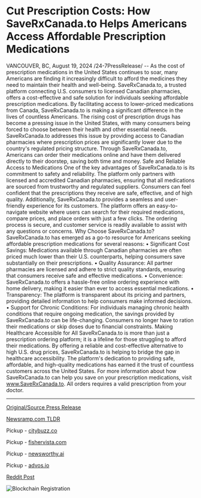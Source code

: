 # Cut Prescription Costs: How SaveRxCanada.to Helps Americans Access Affordable Prescription Medications

VANCOUVER, BC, August 19, 2024 /24-7PressRelease/ -- As the cost of prescription medications in the United States continues to soar, many Americans are finding it increasingly difficult to afford the medicines they need to maintain their health and well-being. SaveRxCanada.to, a trusted platform connecting U.S. consumers to licensed Canadian pharmacies, offers a cost-effective and safe solution for individuals seeking affordable prescription medications. By facilitating access to lower-priced medications from Canada, SaveRxCanada.to is making a significant difference in the lives of countless Americans.  The rising cost of prescription drugs has become a pressing issue in the United States, with many consumers being forced to choose between their health and other essential needs. SaveRxCanada.to addresses this issue by providing access to Canadian pharmacies where prescription prices are significantly lower due to the country's regulated pricing structure. Through SaveRxCanada.to, Americans can order their medications online and have them delivered directly to their doorstep, saving both time and money.  Safe and Reliable Access to Medications  One of the key advantages of SaveRxCanada.to is its commitment to safety and reliability. The platform only partners with licensed and accredited Canadian pharmacies, ensuring that all medications are sourced from trustworthy and regulated suppliers. Consumers can feel confident that the prescriptions they receive are safe, effective, and of high quality.  Additionally, SaveRxCanada.to provides a seamless and user-friendly experience for its customers. The platform offers an easy-to-navigate website where users can search for their required medications, compare prices, and place orders with just a few clicks. The ordering process is secure, and customer service is readily available to assist with any questions or concerns.  Why Choose SaveRxCanada.to?  SaveRxCanada.to has emerged as a go-to resource for Americans seeking affordable prescription medications for several reasons:  • Significant Cost Savings: Medications available through Canadian pharmacies are often priced much lower than their U.S. counterparts, helping consumers save substantially on their prescriptions.  • Quality Assurance: All partner pharmacies are licensed and adhere to strict quality standards, ensuring that consumers receive safe and effective medications.  • Convenience: SaveRxCanada.to offers a hassle-free online ordering experience with home delivery, making it easier than ever to access essential medications.  • Transparency: The platform is transparent about its pricing and partners, providing detailed information to help consumers make informed decisions.  • Support for Chronic Conditions: For individuals managing chronic health conditions that require ongoing medication, the savings provided by SaveRxCanada.to can be life-changing. Consumers no longer have to ration their medications or skip doses due to financial constraints.  Making Healthcare Accessible for All  SaveRxCanada.to is more than just a prescription ordering platform; it is a lifeline for those struggling to afford their medications. By offering a reliable and cost-effective alternative to high U.S. drug prices, SaveRxCanada.to is helping to bridge the gap in healthcare accessibility. The platform's dedication to providing safe, affordable, and high-quality medications has earned it the trust of countless customers across the United States.  For more information about how SaveRxCanada.to can help you save on your prescription medications, visit www.SaveRxCanada.to.  All orders requires a valid prescription from your doctor. 

---

[Original/Source Press Release](https://www.24-7pressrelease.com/press-release/513590/cut-prescription-costs-how-saverxcanadato-helps-americans-access-affordable-prescription-medications)
                    

[Newsramp.com TLDR](https://newsramp.com/curated-news/saverxcanada-to-bridging-the-gap-in-healthcare-accessibility/e7e4f1eb709359f8d9e89f956b39e68a) 


Pickup - [citybuzz.co](https://citybuzz.co/2024/08/20/saverxcanada-to-a-lifeline-for-americans-struggling-with-high-prescription-costs)

Pickup - [fishervista.com](https://fishervista.com/en/saverxcanada-to-provides-affordable-prescription-medications-for-americans/20245848)

Pickup - [newsworthy.ai](https://newsworthy.ai/curated/saverxcanada-to-offers-americans-affordable-access-to-prescription-medications/20245848)

Pickup - [advos.io](https://advos.io/en/saverxcanada-to-offers-relief-from-high-u-s-prescription-costs/20245848)
 



[Reddit Post](https://www.reddit.com/r/HealthCareNewsInfo/comments/1ex29ws/saverxcanadato_bridging_the_gap_in_healthcare/) 



![Blockchain Registration](https://cdn.newsramp.app/24-7PressRelease/qrcode/248/20/gulfodSa.webp)